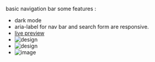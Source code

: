 basic navigation bar
some features :

- dark mode
- aria-label for nav bar and search form are responsive.
- [live preview](https://hassaneljebyly.github.io/projects/UI_Components/responsive-navbar-001/)
- ![design](https://drive.google.com/uc?id=1plmA8l3a1vLHIGRRClt_67mZ4SKa9AMQ)
- ![design](https://github.githubassets.com/images/modules/logos_page/GitHub-Mark.png)
- ![image](https://drive.google.com/uc?export=view&id=1plmA8l3a1vLHIGRRClt_67mZ4SKa9AMQ)

